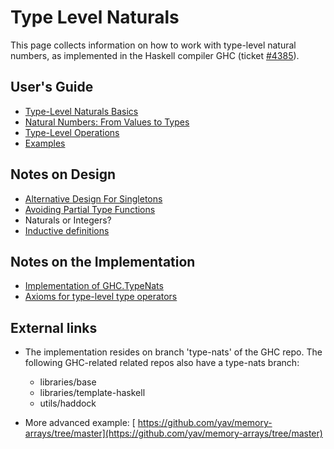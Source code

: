 # Type Level Naturals


This page collects information on how to work with type-level natural numbers, as implemented in the Haskell compiler GHC (ticket [\#4385](https://gitlab.haskell.org//ghc/ghc/issues/4385)).

## User's Guide

- [Type-Level Naturals Basics](type-nats/basics)
- [Natural Numbers: From Values to Types](type-nats/naturals)
- [Type-Level Operations](type-nats/operations)
- [Examples](type-nats/examples)

## Notes on Design

- [Alternative Design For Singletons](type-nats/alternative-singletons)
- [Avoiding Partial Type Functions](type-nats/avoiding-partial-type-functions)
- Naturals or Integers?
- [Inductive definitions](type-nats/inductive-definitions)

## Notes on the Implementation

- [Implementation of GHC.TypeNats](type-nats/implementation)
- [ Axioms for type-level type operators](http://github.com/yav/tc-solver/blob/master/docs/axioms.md)

## External links

- The implementation resides on branch 'type-nats' of the GHC repo.  The following GHC-related related repos also have a type-nats branch:

  - libraries/base
  - libraries/template-haskell
  - utils/haddock

- More advanced example: [ https://github.com/yav/memory-arrays/tree/master](https://github.com/yav/memory-arrays/tree/master)